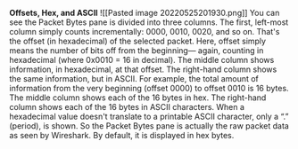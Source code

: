 **Offsets, Hex, and ASCII**
![[Pasted image 20220525201930.png]]
You can see the Packet Bytes pane is divided into three columns. The first, left-most column simply counts incrementally: 0000, 0010, 0020, and so on. That's the offset (in hexadecimal) of the selected packet. Here, offset simply means the number of bits off from the beginning— again, counting in hexadecimal (where 0x0010 = 16 in decimal). The middle column shows information, in hexadecimal, at that offset. The right-hand column shows the same information, but in ASCII. For example, the total amount of information from the very beginning (offset 0000) to offset 0010 is 16 bytes. The middle column shows each of the 16 bytes in hex. The right-hand column shows each of the 16 bytes in ASCII characters. When a hexadecimal value doesn't translate to a printable ASCII character, only a “.” (period), is shown. So the Packet Bytes pane is actually the raw packet data as seen by Wireshark. By default, it is displayed in hex bytes.

